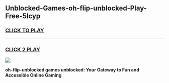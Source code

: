 
## Unblocked-Games-oh-flip-unblocked-Play-Free-5lcyp
<h3>
<a href="https://premium76.site?title=oh-flip-unblocked&ref=19M">CLICK TO PLAY</a></h3>
<hr>

<h3>
<a href="https://premium76.site?title=oh-flip-unblocked&ref=19M">CLICK 2 PLAY</a>
  
</h3>

<a href="https://premium76.site?title=oh-flip-unblocked&ref=19M"><img src="https://clearcache.store/games.png"></a>


**oh-flip-unblocked games unblocked: Your Gateway to Fun and Accessible Online Gaming**
